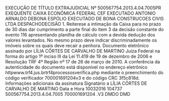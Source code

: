 EXECUÇÃO DE TÍTULO EXTRAJUDICIAL Nº 500567754.2013.4.04.7005PR EXEQUENTE CAIXA ECONÔMICA FEDERAL CEF EXECUTADO ANTONIO ARNALDO DEBONA ESPÓLIO EXECUTADO DE BONA CONSTRUCOES CIVIS LTDA DESPACHODECISÃO 1. Reiterese a intimação da Caixa para no prazo de 30 dias dar cumprimento a parte final do item 3 da decisão constante do evento 116 apresentando planilha de cálculo com a devida dedução dos valores levantados. No mesmo prazo deve indicar discriminadamente os imóveis sobre os quais deve recair a penhora. Documento eletrônico assinado por LÍLIA CÔRTES DE CARVALHO DE MARTINO Juíza Federal na forma do artigo 1º inciso III da Lei 11.419 de 19 de dezembro de 2006 e Resolução TRF 4º Região nº 17 de 26 de março de 2010. A conferência da autenticidade do documento está disponível no endereço eletrônico httpwww.trf4.jus.brtrf4processosverifica.php mediante o preenchimento do código verificador 700001691204v3 e do código CRC 3f5c818d. Informações adicionais da assinatura Signatário a LÍLIA CÔRTES DE CARVALHO DE MARTINO Data e Hora 10032016 104737 500567754.2013.4.04.7005 700001691204 .V3 DMDO DMD

